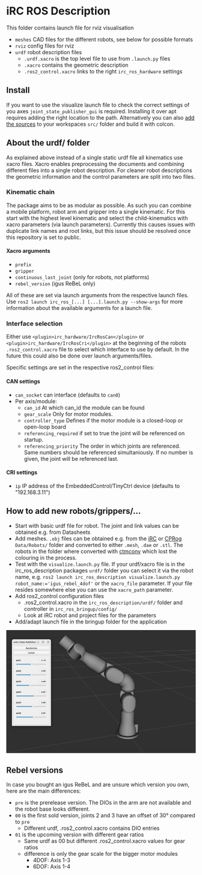 # iRC ROS Description

This folder contains 
launch file for rviz visualisation 
 - `meshes` CAD files for the different robots, see below for possible formats
 - `rviz` config files for rviz
 - `urdf` robot description files
   - `.urdf.xacro` is the top level file to use from `.launch.py` files
   - `.xacro` contains the geometric description
   - `.ros2_control.xacro` links to the right `irc_ros_hardware` settings

## Install
If you want to use the visualize launch file to check the correct settings of you axes `joint_state_publisher_gui` is required. Installing it over apt requires adding the right location to the path. Alternatively you can also [add the sources](https://github.com/ros/joint_state_publisher/tree/ros2) to your workspaces `src/` folder and build it with colcon.

## About the urdf/ folder
As explained above instead of a single static urdf file all kinematics use xacro files. Xacro enables preprocessing the documents and combining different files into a single robot description. For cleaner robot descriptions the geometric information and the control parameters are split into two files.

### Kinematic chain
The package aims to be as modular as possible. As such you can combine a mobile platform, robot arm and gripper into a single kinematic. For this start with the highest level kinematic and select the child-kinematics with xacro parameters (via launch parameters). Currently this causes issues with duplicate link names and root links, but this issue should be resolved once this repository is set to public.

#### Xacro arguments
 - `prefix`
 - `gripper`
 - `continuous_last_joint` (only for robots, not platforms)
 - `rebel_version` (igus ReBeL only)

All of these are set via launch arguments from the respective launch files.
Use `ros2 launch irc_ros_[...] [...].launch.py --show-args` for more information about the available arguments for a launch file.

### Interface selection
Either use 
`<plugin>irc_hardware/IrcRosCan</plugin>`
or
`<plugin>irc_hardware/IrcRosCri</plugin>`
at the beginning of the robots `.ros2_control.xacro` file to select which interface to use by default. In the future this could also be done over launch arguments/files.

Specific settings are set in the respective ros2_control files:

#### CAN settings
 - `can_socket` can interface (defaults to `can0`)
 - Per axis/module:
   - `can_id` At which can_id the module can be found
   - `gear_scale` Only for motor modules. 
   - `controller_type` Defines if the motor module is a closed-loop or open-loop board
   - `referencing_required` if set to true the joint will be referenced on startup.
   - `referencing_priority` The order in which joints are referenced. Same numbers should be referenced simultaniously. If no number is given, the joint will be referenced last.

#### CRI settings
 - `ip` IP address of the EmbeddedControl/TinyCtrl device (defaults to "192.168.3.11")

## How to add new robots/grippers/...
 - Start with basic urdf file for robot. The joint and link values can be obtained e.g. from Datasheets
 - Add meshes. `.obj` files can be obtained e.g. from the [iRC](https://wiki.cpr-robots.com/index.php/Software_Updates#igus_Robot_Control) or [CPRog](https://wiki.cpr-robots.com/index.php/Software_Updates#Installer_for_Windows) `Data/Robots/` folder and converted to either `.mesh`, `.dae` or `.stl`. The robots in the folder where converted with [ctmconv](https://github.com/Danny02/OpenCTM) which lost the colouring in the process.
 - Test with the `visualize.launch.py` file. If your urdf/xacro file is in the irc_ros_description packages `urdf/` folder you can select it via the robot name, e.g. `ros2 launch irc_ros_description visualize.launch.py robot_name:='igus_rebel_4dof'` or the `xacro_file` parameter. If your file resides somewhere else you can use the `xacro_path` parameter.
 - Add ros2_control configuration files
   - .ros2_control.xacro in the `irc_ros_description/urdf/` folder and controller in `irc_ros_bringup/config/`
   - Look at iRC robot and project files for the parameters
 - Add/adapt launch file in the bringup folder for the application

![](doc/visualize.png)

## Rebel versions
In case you bought an igus ReBeL and are unsure which version you own, here are the main differences:
 - `pre` is the prerelease version. The DIOs in the arm are not available and the robot base looks different.
 - `00` is the first sold version, joints 2 and 3 have an offset of 30° compared to `pre`
   - Different urdf, .ros2_control.xacro contains DIO entries
 - `01` is the upcoming version with different gear ratios
    - Same urdf as 00 but different .ros2_control.xacro values for gear ratios
    - difference is only the gear scale for the bigger motor modules
      - 4DOF: Axis 1-3
      - 6DOF: Axis 1-4
